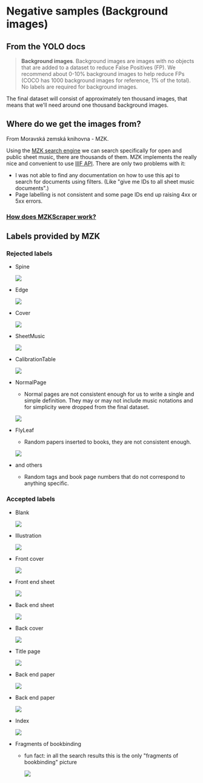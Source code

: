 # Negative samples (Background images)

## From the YOLO docs

> **Background images**. Background images are images with no objects that are added to a dataset to reduce False Positives (FP). We recommend about 0-10% background images to help reduce FPs (COCO has 1000 background images for reference, 1% of the total). No labels are required for background images.

The final dataset will consist of approximately ten thousand images, that means that we'll need around one thousand background images.

## Where do we get the images from?

From Moravská zemská knihovna - MZK.

Using the [MZK search engine](https://www.digitalniknihovna.cz/mzk/search?access=open&licences=public&doctypes=sheetmusic) we can search specifically for open and public sheet music, there are thousands of them. MZK implements the really nice and convenient to use [IIIF API](https://iiif.io/api/image/3.0/). There are only two problems with it:

- I was not able to find any documentation on how to use this api to search for documents using filters. (Like "give me IDs to all sheet music documents".)
- Page labelling is not consistent and some page IDs end up raising 4xx or 5xx errors.

### [How does MZKScraper work?](https://github.com/v-dvorak/mzkscraper/blob/main/docs/README.md)

## Labels provided by MZK

### Rejected labels

- Spine

    ![](https://api.kramerius.mzk.cz/search/iiif/uuid:b57d0175-adf7-4c86-bb52-0c3e02aa35ee/full/%5E!640,640/0/default.jpg)
- Edge

    ![](https://api.kramerius.mzk.cz/search/iiif/uuid:97df2260-d12c-4fe1-9b41-d511744366d5/full/%5E!640,640/0/default.jpg)
- Cover

    ![](https://api.kramerius.mzk.cz/search/iiif/uuid:37c18f61-cb2e-4d49-90c4-a25df0b00850/full/%5E!640,640/0/default.jpg)
- SheetMusic

    ![](https://api.kramerius.mzk.cz/search/iiif/uuid:5117409d-9583-4c08-a4c8-134ac885853e/full/%5E!640,640/0/default.jpg)
- CalibrationTable

  ![](https://api.kramerius.mzk.cz/search/iiif/uuid:81d2c5a2-0d2e-4f62-9322-274fbc5042ad/full/%5E!640,640/0/default.jpg)
- NormalPage
  - Normal pages are not consistent enough for us to write a single and simple definition. They may or may not include music notations and for simplicity were dropped from the final dataset.
  
  ![](https://api.kramerius.mzk.cz/search/iiif/uuid:de0a93a8-4fb9-4236-8c10-3652e55b432e/full/%5E!640,640/0/default.jpg)

- FlyLeaf
  - Random papers inserted to books, they are not consistent enough.
  
  ![](https://api.kramerius.mzk.cz/search/iiif/uuid:b7df9b52-5789-44d3-b6df-9a06a22c74ba/full/%5E!640,640/0/default.jpg)

- and others
  - Random tags and book page numbers that do not correspond to anything specific.

### Accepted labels

- Blank

  ![](https://api.kramerius.mzk.cz/search/iiif/uuid:b12f3c58-cf2a-4d6c-8838-01acda789e88/full/%5E!640,640/0/default.jpg)

- Illustration

  ![](https://api.kramerius.mzk.cz/search/iiif/uuid:8537ecf9-e8b9-4147-aacc-1710ecd0f753/full/%5E!640,640/0/default.jpg)

- Front cover

  ![](https://api.kramerius.mzk.cz/search/iiif/uuid:e41d0133-33b6-4d3b-aef2-f62fc9419d4a/full/%5E!640,640/0/default.jpg)

- Front end sheet

  ![](https://api.kramerius.mzk.cz/search/iiif/uuid:1dc331dd-bbd9-46d2-9def-8f69bffcfc5a/full/%5E!640,640/0/default.jpg)

- Back end sheet

  ![](https://api.kramerius.mzk.cz/search/iiif/uuid:8b0cc1fc-0204-471d-96b9-ab6d8ae54d62/full/%5E!640,640/0/default.jpg)

- Back cover

  ![](https://api.kramerius.mzk.cz/search/iiif/uuid:906dca8d-5710-4ea7-b1b9-c9cd7975889f/full/%5E!640,640/0/default.jpg)

- Title page

  ![](https://api.kramerius.mzk.cz/search/iiif/uuid:b185a013-b494-4f79-8cfc-d09cdfb502d3/full/%5E!640,640/0/default.jpg)

- Back end paper

  ![](https://api.kramerius.mzk.cz/search/iiif/uuid:c26b4828-279f-4bdd-b8c9-a904e15170a4/full/%5E!640,640/0/default.jpg)

- Back end paper

  ![](https://api.kramerius.mzk.cz/search/iiif/uuid:83170c1a-2914-498a-b571-e4496cd6c87a/full/%5E!640,640/0/default.jpg)

- Index

  ![](https://api.kramerius.mzk.cz/search/iiif/uuid:aa4ce04a-9c37-49fe-827a-f09d3a2b2e81/full/%5E!640,640/0/default.jpg)

- Fragments of bookbinding
  - fun fact: in all the search results this is the only "fragments of bookbinding" picture

    ![](https://api.kramerius.mzk.cz/search/iiif/uuid:29e3938f-bc72-4ec1-aeec-d54d908a99b0/full/%5E!640,640/0/default.jpg)
